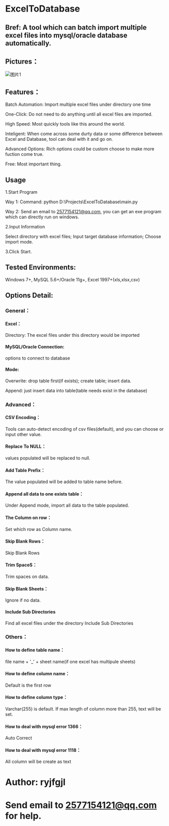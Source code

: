 # ExcelToDatabase
## Bref: A tool which can batch import multiple excel files into mysql/oracle database automatically.
## Pictures：
![图片1](https://user-images.githubusercontent.com/39375647/164977981-f9bd5cb4-4096-4082-92bd-580204ada887.png)

## Features：
Batch Automation: Import multiple excel files under directory one time

One-Click: Do not need to do anything until all excel files are imported.

High Speed: Most quickly tools like this around the world.

Inteligent: When come across some durty data or some difference between Excel and Database, tool can deal with it and go on.

Advanced Options: Rich options could be custom choose to make more fuction come true.

Free: Most important thing.

## Usage
1.Start Program

Way 1: Command: python D:\Projects\ExcelToDatabase\main.py

Way 2: Send an email to 2577154121@qq.com, you can get an exe program which can directly run on windows.

2.Input Information

Select directory with excel files; Input target database information; Choose import mode.

3.Click Start.

## Tested Environments: 
Windows 7+, MySQL 5.6+/Oracle 11g+, Excel 1997+(xls,xlsx,csv)

## Options Detail:

### General：
#### Excel：
Directory: The excel files under this directory would be imported

#### MySQL/Oracle Connection: 
options to connect to database
#### Mode:

Overwrite: drop table first(if exists); create table; insert data.

Append: just insert data into table(table needs exist in the database)

### Advanced：
#### CSV Encoding：
Tools can auto-detect encoding of csv files(default), and you can choose or input other value.
#### Replace To NULL：
values populated will be replaced to null.
#### Add Table Prefix：
The value populated will be added to table name before.
#### Append all data to one exists table：
Under Append mode, import all data to the table populated.
#### The Column on row：
Set which row as Column name.
#### Skip Blank Rows：
Skip Blank Rows
#### Trim SpaceS：
Trim spaces on data.
#### Skip Blank Sheets：
Ignore if no data.
#### Include Sub Directories
Find all excel files under the directory Include Sub Directories

### Others：
  #### How to define table name：
  file name + '_' + sheet name(if one excel has multipule sheets)
  #### How to define column name：
  Default is the first row
  #### How to define column type：
  Varchar(255) is default. If max length of column more than 255, text will be set.
  #### How to deal with mysql error 1366：
  Auto Correct
  #### How to deal with mysql error 1118：
  All column will be create as text
  
# Author: ryjfgjl
# Send email to 2577154121@qq.com for help.

